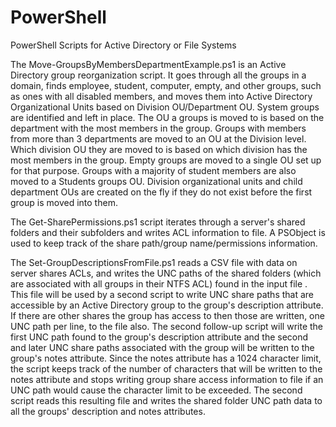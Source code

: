 # PowerShell
PowerShell Scripts for Active Directory or File Systems

The Move-GroupsByMembersDepartmentExample.ps1 is an Active Directory group reorganization script. It goes through all the groups in a domain, finds employee, student, computer, empty, and other groups, such as ones with all disabled members, and moves them into Active Directory Organizational Units based on Division OU/Department OU. System groups are identified and left in place.
The OU a groups is moved to is based on the department with the most members in the group. Groups with members from more than 3 departments are moved to an OU at the Division level. Which division OU they are moved to is based on which division has the most members in the group. Empty groups are moved to a single OU set up for that purpose. Groups with a majority of student members are also moved to a Students groups OU. Division organizational units and child department OUs are created on the fly if they do not exist before the first group is moved into them.

The Get-SharePermissions.ps1 script iterates through a server's shared folders and their subfolders and writes ACL information to file. A PSObject is used to keep track of the share path/group name/permissions information.

The Set-GroupDescriptionsFromFile.ps1 reads a CSV file with data on server shares ACLs, and writes the UNC paths of the shared folders (which are associated with all groups in their NTFS ACL) found in the input file . This file will be used by a second script to write UNC share paths that are accessible by an Active Directory group to the group's description attribute. If there are other shares the group has access to then those are written, one UNC path per line, to the file also. The second follow-up script will write the first UNC path found to the group's description attribute and the second and later UNC share paths associated with the group will be written to the group's notes attribute. Since the notes attribute has a 1024 character limit, the script keeps track of the number of characters that will be written to the notes attribute and stops writing group share access information to file if an UNC path would cause the character limit to be exceeded.
The second script reads this resulting file and writes the shared folder UNC path data to all the groups' description and notes attributes. 
